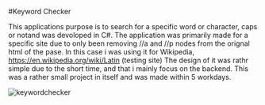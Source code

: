 #Keyword Checker

This applications purpose is to search for a specific word or character, caps or notand was devoloped in C#.
The application was primarily made for a specific site due to only been removing //a and //p nodes from the orignal html of the pase.
In this case i was using it for Wikipedia, https://en.wikipedia.org/wiki/Latin (testing site) 
The design of it was rathr simple due to the short time, and that i mainly focus on the backend.
This was a rather small project in itself and was made within 5 workdays.

![keywordchecker](https://user-images.githubusercontent.com/59696753/173522957-2be03384-a043-47ba-9375-865691ce72b7.png)

